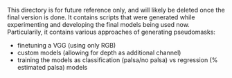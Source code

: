 This directory is for future reference only, and will likely be deleted once the final version is done. It contains scripts that were generated while experimenting and developing the final models being used now. Particularily, it contains various approaches of generating pseudomasks:

- finetuning a VGG (using only RGB)
- custom models (allowing for depth as additional channel)
- training the models as classification (palsa/no palsa) vs regression (% estimated palsa) models
